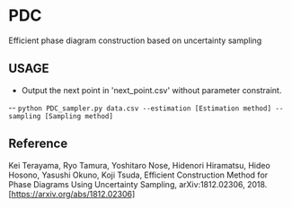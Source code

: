 # PDC
Efficient phase diagram construction based on uncertainty sampling

## USAGE
- Output the next point in 'next_point.csv' without parameter constraint.

-- `python PDC_sampler.py data.csv --estimation [Estimation method] --sampling [Sampling method]`

## Reference
Kei Terayama, Ryo Tamura, Yoshitaro Nose, Hidenori Hiramatsu, Hideo Hosono, Yasushi Okuno, Koji Tsuda, Efficient Construction Method for Phase Diagrams Using Uncertainty Sampling, arXiv:1812.02306, 2018. [https://arxiv.org/abs/1812.02306]
